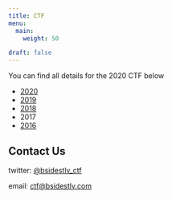 ```yaml
---
title: CTF
menu:
  main:
    weight: 50

draft: false
---
```


You can find all details for the 2020 CTF below

* [2020](2020)
* [2019](2019)
* [2018](2018)
* 2017
* [2016](2016)

## Contact Us

twitter: [@bsidestlv_ctf](https://twitter.com/BSidesTLV_CTF)

email: [ctf@bsidestlv.com](mailto:ctf@bsidestlv.com)
